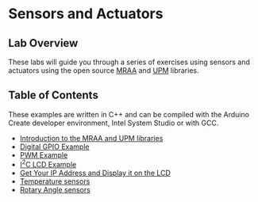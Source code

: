 # Sensors and Actuators

## Lab Overview

These labs will guide you through a series of exercises using sensors and actuators using the open source [MRAA](https://iotdk.intel.com/docs/master/mraa/) and [UPM](https://upm.mraa.io/) libraries.

## Table of Contents

These examples are written in C++ and can be compiled with the Arduino Create developer environment, Intel System Studio or with GCC.

* [Introduction to the MRAA and UPM libraries](https://ssg-drd-iot.github.io/lab-overview-mraa-and-upm-libraries/)
* [Digital GPIO Example](https://ssg-drd-iot.github.io/lab-digital-sensors-arduino)
* [PWM Example](https://ssg-drd-iot.github.io/lab-pwm-sensors-arduino)
* [I<sup>2</sup>C LCD Example](https://ssg-drd-iot.github.io/lab-lcd-arduino)
* [Get Your IP Address and Display it on the LCD](https://ssg-drd-iot.github.io/lab-IP-to-LCD-Arduino)
* [Temperature sensors](https://ssg-drd-iot.github.io/lab-temperature-humidity-arduino)
* [Rotary Angle sensors](https://ssg-drd-iot.github.io/lab-rotary-angle-sensor-c)
